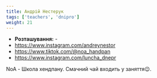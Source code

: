 ```yaml
---
title: Андрій Нестерук
tags: ['teachers', 'dnipro']
weight: 21
---
```



- **Розташування:** -
- https://www.instagram.com/andreynestor
- https://www.tiktok.com/@noa_handpan
- https://www.instagram.com/luncha_dnepr

NoA - Школа хендпану. Cмачний чай входить у заняття😉.